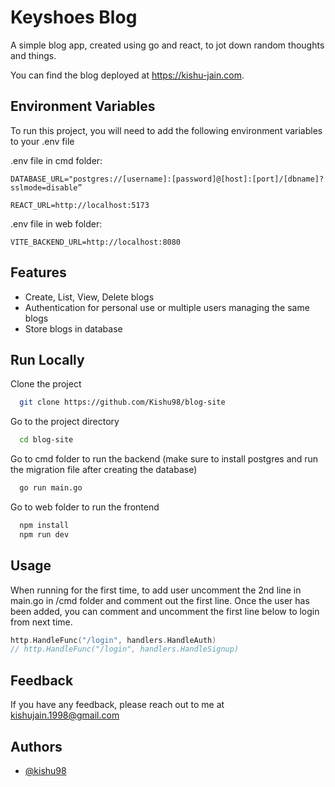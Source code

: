 # Keyshoes Blog

A simple blog app, created using go and react, to jot down random thoughts and things.

You can find the blog deployed at https://kishu-jain.com.

## Environment Variables

To run this project, you will need to add the following environment variables to your .env file

.env file in cmd folder:

`DATABASE_URL="postgres://[username]:[password]@[host]:[port]/[dbname]?sslmode=disable”`

`REACT_URL=http://localhost:5173`

.env file in web folder:

`VITE_BACKEND_URL=http://localhost:8080`

## Features

- Create, List, View, Delete blogs
- Authentication for personal use or multiple users managing the same blogs
- Store blogs in database

## Run Locally

Clone the project

```bash
  git clone https://github.com/Kishu98/blog-site
```

Go to the project directory

```bash
  cd blog-site
```

Go to cmd folder to run the backend (make sure to install postgres and run the migration file after creating the database)

```bash
  go run main.go
```

Go to web folder to run the frontend

```bash
  npm install
  npm run dev
```

## Usage

When running for the first time, to add user uncomment the 2nd line in main.go in /cmd folder and comment out the first line. Once the user has been added, you can comment and uncomment the first line below to login from next time.

```go
http.HandleFunc("/login", handlers.HandleAuth)
// http.HandleFunc("/login", handlers.HandleSignup)
```

## Feedback

If you have any feedback, please reach out to me at kishujain.1998@gmail.com

## Authors

- [@kishu98](https://www.github.com/Kishu98)
